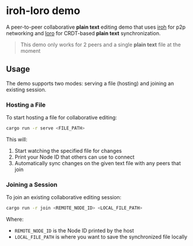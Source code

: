# iroh-loro demo

A peer-to-peer collaborative **plain text** editing demo that uses
[iroh](https://github.com/n0-computer/iroh) for p2p networking and
[loro](https://github.com/loro-dev/loro) for CRDT-based **plain text** synchronization.

> This demo only works for 2 peers and a single **plain text** file at the moment

## Usage

The demo supports two modes: serving a file (hosting) and joining an existing
session.

### Hosting a File

To start hosting a file for collaborative editing:

```bash
cargo run -r serve <FILE_PATH>
```

This will:

1. Start watching the specified file for changes
2. Print your Node ID that others can use to connect
3. Automatically sync changes on the given text file with any peers that join

### Joining a Session

To join an existing collaborative editing session:

```bash
cargo run -r join <REMOTE_NODE_ID> <LOCAL_FILE_PATH>
```

Where:

- `REMOTE_NODE_ID` is the Node ID printed by the host
- `LOCAL_FILE_PATH` is where you want to save the synchronized file locally
